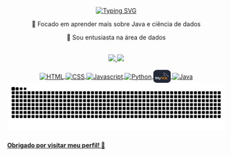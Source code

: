 <!--TEXT-->
<p align="center">
  <a href="https://git.io/typing-svg">
    <img src="https://readme-typing-svg.demolab.com?font=Fira+Code&weight=600&size=25&pause=1000&color=ffffff&random=false&width=435&height=40&lines=Ol%C3%A1%2C+Eu+sou+Marco+Sabino!"        alt="Typing SVG">
  </a>
</p>
</div>

<!--DESCRIPTION-->
<div align="center">
🌱 Focado em aprender mais sobre Java e ciência de dados

  💬 Sou entusiasta na área de dados
</div>

<!--STATS-->
 <br>
 <div align="center">
    <a href="https://github.com/marccosabino">
    <img height="150em" src="https://github-readme-stats.vercel.app/api?username=marccosabino&show_icons=true&theme=dark&include_all_commits=true&count_private=true"/>
    <img height="150em" src="https://github-readme-stats.vercel.app/api/top-langs/?username=marccosabino&layout=compact&langs_count=7&theme=dark"/>
 </div>

<!--TECHNOLOGIES-->
<div style="display: inline_block" align="center"><br>
  <img align="center" alt="HTML" height="30" width="40" src="https://cdn.jsdelivr.net/gh/devicons/devicon@latest/icons/html5/html5-original.svg"/>
  <img align="center" alt="CSS" height="30" width="40" src="https://cdn.jsdelivr.net/gh/devicons/devicon@latest/icons/css3/css3-original.svg"/>
  <img align="center" alt="Javascript" height="30" width="40"src="https://cdn.jsdelivr.net/gh/devicons/devicon@latest/icons/javascript/javascript-original.svg"/>
  <img align="center" alt="Python" height="30" width="40" src="https://cdn.jsdelivr.net/gh/devicons/devicon@latest/icons/python/python-original.svg"/>
  <img align="center" alt="MySQL" height="30" width="40" src="https://raw.githubusercontent.com/tandpfun/skill-icons/65dea6c4eaca7da319e552c09f4cf5a9a8dab2c8/icons/MySQL-Dark.svg"/>
  <img align="center" alt="Java" height="30" width="40" src="https://cdn.jsdelivr.net/gh/devicons/devicon@latest/icons/java/java-original.svg"/>       
</div>

<!--SNAKE GAME-->
<img src="https://raw.githubusercontent.com/marccosabino/marccosabino/output/snake.svg" alt="Snake animation" />

###

**Obrigado por visitar meu perfil! 🫡**
